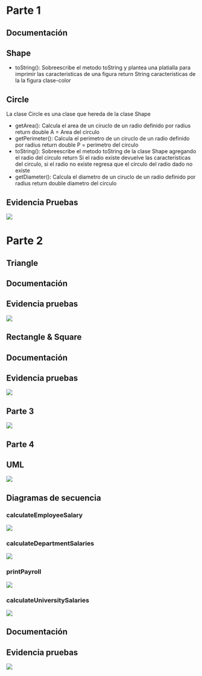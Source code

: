 # Parte 1
 ## Documentación
 ## Shape

 * toString(): Sobreescribe el metodo toString y plantea una platialla para imprimir las caracteristicas de una figura
               return String caracteristicas de la la figura  clase-color
 ## Circle
 La clase Circle es una clase que hereda de la clase Shape

 * getArea():  Calcula el area de un ciruclo de un radio definido por radius
               return double A = Area del circulo
 * getPerimeter(): Calcula el perimetro de un ciruclo de un radio definido por radius
                   return double P = perimetro del circulo
 * toString(): Sobreescribe el metodo toString de la clase Shape agregando el radio del circulo
               return Si el radio existe devuelve las caracteristicas del circulo, si el radio no existe regresa que el circulo del radio dado no existe                  
 * getDiameter(): Calcula el diametro de un ciruclo de un radio definido por radius
                   return double diametro del circulo
 ## Evidencia Pruebas

 ![](img/EVIP!.png)


 # Parte 2

 ## Triangle
 ## Documentación


 ## Evidencia pruebas

 ![](img/EVIP2.png)

 ## Rectangle & Square
 ## Documentación


 ## Evidencia pruebas

 ![](img/EVIP3.png)



  ## Parte 3

 ![](img/shapes-class-diagram-1.svg)

  ## Parte 4

  ## UML

  ![](img/sabanapayroll-class-diagram-2.svg)

  ## Diagramas de secuencia

  ### calculateEmployeeSalary

  ![](img/calculateEmployeeSalary.svg)

  ### calculateDepartmentSalaries

  ![](img/calculateDepartmentSalaries.svg)

  ### printPayroll

  ![](img/printPayroll.svg)

  ### calculateUniversitySalaries

  ![](img/calculateUniversitySalaries.svg)

  ## Documentación
  ## Evidencia pruebas

  ![](img/EVIP4.png)
